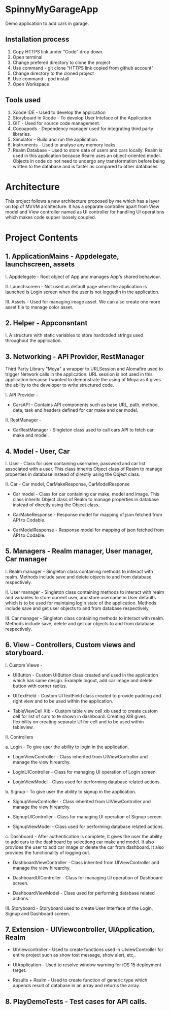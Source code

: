 # SpinnyMyGarageApp
Demo application to add cars in garage.

## Installation process

1. Copy HTTPS link under "Code" drop down.
2. Open terminal
3. Change prefered directory to clone the project
4. Use command - git clone "HTTPS link copied from github account"
5. Change directory to the cloned project
6. Use command - pod install
7. Open Workspace

## Tools used

1. Xcode IDE - Used to develop the application
2. Storyboard in Xcode - To develop User Inteface of the Application.
3. GIT - Used for source code management.
4. Cocoapods - Dependency manager used for integrating third party libraries.
5. Simulator - Build and run the application.
6. Instruments - Used to analyse any memory leaks.
7. Realm Database - Used to store data of users and cars locally. Realm is used in this application because Realm uses an object-oriented model. Objects in code do not need to undergo any transformation before being written to the database and is faster as compared to other databases.

# Architecture

This project follows a new architecture proposed by me which has a layer on top of MVVM architecture. It has a separate controller apart from View model and View controller named as UI controller for handling UI operations which makes code supper loosely coupled.

# Project Contents

## 1. ApplicationMains - Appdelegate, launchscreen, assets
I. Appdelegate - Root object of App and manages App's shared behaviour.

II. Launchscreen - Not used as default page when the application is launched is Login screen when the user is not loggedIn in the application.

III. Assets - Used for managing image asset. We can also create one more asset file to manage color asset.

## 2. Helper - Appconsntant

  I. A structure with static variables to store hardcoded strings used throughout the application.

## 3. Networking - API Provider, RestManager
Third Party Library "Moya" a wrapper to URLSession and Alomafire used to trigger Network calls in the application. URL session is not used in this application because I wanted to demonstrate the using of Moya as it gives the ability to the developer to write structured code.

I. API Provider -

- CarsAPI - Contains API components such as base URL, path, method, data, task and headers defined for car make and car model.

II. RestManager -

- CarRestManager - Singleton class used to call cars API to fetch car make and model.

## 4. Model - User, Car

I. User - Class for user containing username, password and car list associated with a user. This class inherits Object class of Realm to manage properties in database instead of directly using the Object class.

II. Car - Car model, CarMakeResponse, CarModelResponse

- Car model - Class for car containing car make, model and image. This class inherits Object class of Realm to manage properties in database instead of directly using the Object class.

- CarMakeResponse - Response model for mapping of json fetched from API to Codable.

- CarModelResponse - Response model for mapping of json fetched from API to Codable.

## 5. Managers - Realm manager, User manager, Car manager

I. Realm manager - Singleton class containing methods to interact with realm. Methods include save and delete objects to and from database respectively.

II. User manager - Singleton class containing methods to interact with realm and variables to store current user, and store username in User defaults which is to be used for maintaing login state of the application. Methods include save and get user objects to and from database respectively.

III. Car manager - Singleton class containing methods to interact with realm. Methods include save, delete and get car objects to and from database respectively.

## 6. View - Controllers, Custom views and storyboard.

I. Custom Views -

- UIButton - Custom UIButton class created and used in the application which has same design. Example logout, add car image and delete button with corner radius.

- UITextField - Custom UITextField class created to provide padding and right view and to be used within the application.

- TableViewCell Xib - Custom table view cell xib used to create custom cell for list of cars to te shown in dashboard. Creating XIB gives flexibility on creating separate UI for cell and to be used within tableview. 

II. Controllers

  a. Login - To give user the ability to login in the application.

  - LoginViewController - Class inherited from UIViewController and manage the view hirearchy.
  
  - LoginUIController - Class for managing UI operation of Login screen.

  - LoginViewModel - Class used for performing database related actions.

  b. Signup - To give user the ability to signup in the application.

  - SignupViewController - Class inherited from UIViewController and manage the view hirearchy.

  - SignupUIController - Class for managing UI operation of Signup screen.

  - SignupViewModel - Class used for performing database related actions.

  c. Dashboard - After authentication is complete, It gives the user the ability to add cars to the dashboard by selectiong car make and model. It also provides the user to add car image or delete the car from dashboard. It also provides the functionality of logging out.

  - DashboardViewController - Class inherited from UIViewController and manage the view hirearchy.

  - DashboardUIController - Class for managing UI operation of Dashboard screen.

  - DashboardViewModel - Class used for performing database related actions.

III. Storyboard - Storyboard used to create User Interface of the Login, Signup and Dashboard screen.

## 7. Extension - UIViewcontroller, UIApplication, Realm
 
- UIViewcontroller - Used to create functions used in UIviewController for entire project such as show tost message, show alert, etc,. 

- UIApplication - Used to resolve window warning for iOS 15 deployment target.

- Results + Realm - Used to create function of generic type which appends result of database in an array and returns the array.

## 8. PlayDemoTests - Test cases for API calls.
